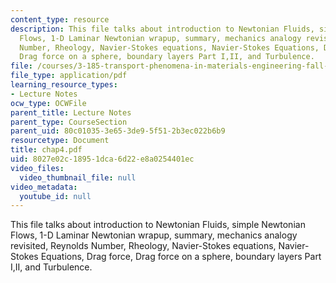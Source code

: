 ```yaml
---
content_type: resource
description: This file talks about introduction to Newtonian Fluids, simple Newtonian
  Flows, 1-D Laminar Newtonian wrapup, summary, mechanics analogy revisited, Reynolds
  Number, Rheology, Navier-Stokes equations, Navier-Stokes Equations, Drag force,
  Drag force on a sphere, boundary layers Part I,II, and Turbulence.
file: /courses/3-185-transport-phenomena-in-materials-engineering-fall-2003/8027e02c18951dca6d22e8a0254401ec_chap4.pdf
file_type: application/pdf
learning_resource_types:
- Lecture Notes
ocw_type: OCWFile
parent_title: Lecture Notes
parent_type: CourseSection
parent_uid: 80c01035-3e65-3de9-5f51-2b3ec022b6b9
resourcetype: Document
title: chap4.pdf
uid: 8027e02c-1895-1dca-6d22-e8a0254401ec
video_files:
  video_thumbnail_file: null
video_metadata:
  youtube_id: null
---
```

This file talks about introduction to Newtonian Fluids, simple Newtonian Flows, 1-D Laminar Newtonian wrapup, summary, mechanics analogy revisited, Reynolds Number, Rheology, Navier-Stokes equations, Navier-Stokes Equations, Drag force, Drag force on a sphere, boundary layers Part I,II, and Turbulence.

